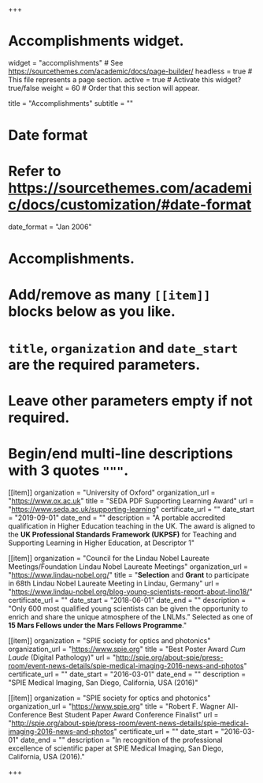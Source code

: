 +++
# Accomplishments widget.
widget = "accomplishments"  # See https://sourcethemes.com/academic/docs/page-builder/
headless = true  # This file represents a page section.
active = true  # Activate this widget? true/false
weight = 60  # Order that this section will appear.

title = "Accomplish&shy;ments"
subtitle = ""

# Date format
#   Refer to https://sourcethemes.com/academic/docs/customization/#date-format
date_format = "Jan 2006"

# Accomplishments.
#   Add/remove as many `[[item]]` blocks below as you like.
#   `title`, `organization` and `date_start` are the required parameters.
#   Leave other parameters empty if not required.
#   Begin/end multi-line descriptions with 3 quotes `"""`.

[[item]]
  organization = "University of Oxford"
  organization_url = "https://www.ox.ac.uk"
  title = "SEDA PDF Supporting Learning Award"
  url = "https://www.seda.ac.uk/supporting-learning"
  certificate_url = ""
  date_start = "2019-09-01"
  date_end = ""
  description = "A portable accredited qualification in Higher Education teaching in the UK. The award is aligned to the __UK Professional Standards Framework (UKPSF)__ for Teaching and Supporting Learning in Higher Education, at Descriptor 1"

[[item]]
  organization = "Council for the Lindau Nobel Laureate Meetings/Foundation Lindau Nobel Laureate Meetings"
  organization_url = "https://www.lindau-nobel.org/"
  title = "__Selection__ and __Grant__ to participate in 68th Lindau Nobel Laureate Meeting in Lindau, Germany"
  url = "https://www.lindau-nobel.org/blog-young-scientists-report-about-lino18/"
  certificate_url = ""
  date_start = "2018-06-01"
  date_end = ""
  description = "Only 600 most qualified young scientists can be given the opportunity to enrich and share the unique atmosphere of the LNLMs.” Selected as one of __15 Mars Fellows under the Mars Fellows Programme__."
  
[[item]]
  organization = "SPIE society for optics and photonics"
  organization_url = "https://www.spie.org"
  title = "Best Poster Award *Cum Laude* (Digital Pathology)"
  url = "http://spie.org/about-spie/press-room/event-news-details/spie-medical-imaging-2016-news-and-photos"
  certificate_url = ""
  date_start = "2016-03-01"
  date_end = ""
  description = "SPIE Medical Imaging, San Diego, California, USA (2016)"
  
[[item]]
  organization = "SPIE society for optics and photonics"
  organization_url = "https://www.spie.org"
  title = "Robert F. Wagner All-Conference Best Student Paper Award Conference Finalist"
  url = "http://spie.org/about-spie/press-room/event-news-details/spie-medical-imaging-2016-news-and-photos"
  certificate_url = ""
  date_start = "2016-03-01"
  date_end = ""
  description = "In recognition of the professional excellence of scientific paper at SPIE Medical Imaging, San Diego, California, USA (2016)."

+++
